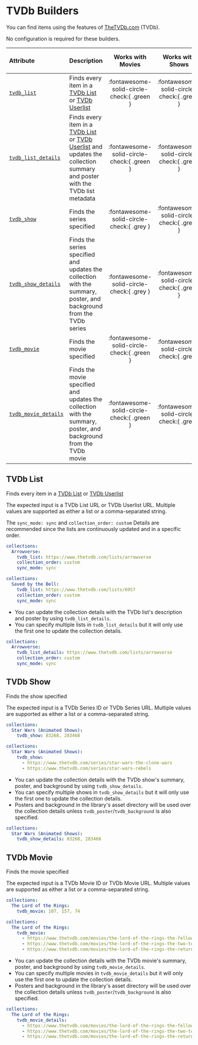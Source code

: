 # TVDb Builders

You can find items using the features of [TheTVDb.com](https://www.thetvdb.com/) (TVDb).

No configuration is required for these builders.

| Attribute                           | Description                                                                                                                                                                                         | Works with Movies | Works with Shows | Works with Playlists and Custom Sort |
|:------------------------------------|:----------------------------------------------------------------------------------------------------------------------------------------------------------------------------------------------------|:-----------------:|:----------------:|:------------------------------------:|
| [`tvdb_list`](#tvdb-list)           | Finds every item in a [TVDb List](https://www.thetvdb.com/lists) or [TVDb Userlist](https://www.thetvdb.com/lists/custom)                                                                           |      :fontawesome-solid-circle-check:{ .green }      |     :fontawesome-solid-circle-check:{ .green }      |               :fontawesome-solid-circle-check:{ .green }                |
| [`tvdb_list_details`](#tvdb-list)   | Finds every item in a [TVDb List](https://www.thetvdb.com/lists) or [TVDb Userlist](https://www.thetvdb.com/lists/custom) and updates the collection summary and poster with the TVDb list metadata |      :fontawesome-solid-circle-check:{ .green }      |     :fontawesome-solid-circle-check:{ .green }      |               :fontawesome-solid-circle-check:{ .green }                |
| [`tvdb_show`](#tvdb-show)           | Finds the series specified                                                                                                                                                                          |     :fontawesome-solid-circle-check:{ .grey }      |     :fontawesome-solid-circle-check:{ .green }      |               :fontawesome-solid-circle-check:{ .grey }               | 
| [`tvdb_show_details`](#tvdb-show)   | Finds the series specified and updates the collection with the summary, poster, and background from the TVDb series                                                                                 |     :fontawesome-solid-circle-check:{ .grey }      |     :fontawesome-solid-circle-check:{ .green }      |               :fontawesome-solid-circle-check:{ .grey }               |
| [`tvdb_movie`](#tvdb-movie)         | Finds the movie specified                                                                                                                                                                           |      :fontawesome-solid-circle-check:{ .green }      |     :fontawesome-solid-circle-check:{ .grey }     |               :fontawesome-solid-circle-check:{ .grey }               |
| [`tvdb_movie_details`](#tvdb-movie) | Finds the movie specified and updates the collection with the summary, poster, and background from the TVDb movie                                                                                   |      :fontawesome-solid-circle-check:{ .green }      |     :fontawesome-solid-circle-check:{ .grey }     |               :fontawesome-solid-circle-check:{ .grey }               |

## TVDb List

Finds every item in a [TVDb List](https://www.thetvdb.com/lists) or [TVDb Userlist](https://www.thetvdb.com/lists/custom)

The expected input is a TVDb List URL or TVDb Userlist URL. Multiple values are supported as either a list or a comma-separated string.

The `sync_mode: sync` and `collection_order: custom` Details are recommended since the lists are continuously updated and in a specific order.

```yaml
collections:
  Arrowverse:
    tvdb_list: https://www.thetvdb.com/lists/arrowverse
    collection_order: custom
    sync_mode: sync
```
```yaml
collections:
  Saved by the Bell:
    tvdb_list: https://www.thetvdb.com/lists/6957
    collection_order: custom
    sync_mode: sync
```

* You can update the collection details with the TVDb list's description and poster by using `tvdb_list_details`.
* You can specify multiple lists in `tvdb_list_details` but it will only use the first one to update the collection details.

```yaml
collections:
  Arrowverse:
    tvdb_list_details: https://www.thetvdb.com/lists/arrowverse
    collection_order: custom
    sync_mode: sync
```

## TVDb Show

Finds the show specified

The expected input is a TVDb Series ID or TVDb Series URL. Multiple values are supported as either a list or a comma-separated string.

```yaml
collections:
  Star Wars (Animated Shows):
    tvdb_show: 83268, 283468
```
```yaml
collections:
  Star Wars (Animated Shows):
    tvdb_show:
      - https://www.thetvdb.com/series/star-wars-the-clone-wars
      - https://www.thetvdb.com/series/star-wars-rebels
```

* You can update the collection details with the TVDb show's summary, poster, and background by using `tvdb_show_details`.
* You can specify multiple shows in `tvdb_show_details` but it will only use the first one to update the collection details.
* Posters and background in the library's asset directory will be used over the collection details unless `tvdb_poster`/`tvdb_background` is also specified.

```yaml
collections:
  Star Wars (Animated Shows):
    tvdb_show_details: 83268, 283468
```

## TVDb Movie

Finds the movie specified

The expected input is a TVDb Movie ID or TVDb Movie URL. Multiple values are supported as either a list or a comma-separated string.

```yaml
collections:
  The Lord of the Rings:
    tvdb_movie: 107, 157, 74
```
```yaml
collections:
  The Lord of the Rings:
    tvdb_movie:
      - https://www.thetvdb.com/movies/the-lord-of-the-rings-the-fellowship-of-the-ring
      - https://www.thetvdb.com/movies/the-lord-of-the-rings-the-two-towers
      - https://www.thetvdb.com/movies/the-lord-of-the-rings-the-return-of-the-king
```

* You can update the collection details with the TVDb movie's summary, poster, and background by using `tvdb_movie_details`.
* You can specify multiple movies in `tvdb_movie_details` but it will only use the first one to update the collection details.
* Posters and background in the library's asset directory will be used over the collection details unless `tvdb_poster`/`tvdb_background` is also specified.

```yaml
collections:
  The Lord of the Rings:
    tvdb_movie_details:
      - https://www.thetvdb.com/movies/the-lord-of-the-rings-the-fellowship-of-the-ring
      - https://www.thetvdb.com/movies/the-lord-of-the-rings-the-two-towers
      - https://www.thetvdb.com/movies/the-lord-of-the-rings-the-return-of-the-king
```